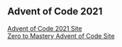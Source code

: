 ## Advent of Code 2021 
[Advent of Code 2021 Site](https://adventofcode.com/)  
[Zero to Mastery Advent of Code Site](https://aoc.zerotomastery.io/)  
